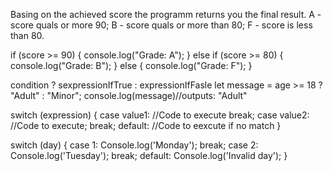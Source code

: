 Basing on the achieved score the programm returns you the final result.
A - score quals or more 90;
B - score quals or more than 80;
F - score is less than 80.

if (score >= 90) {
console.log("Grade: A");
} else if (score >= 80) {
console.log("Grade: B");
} else {
console.log("Grade: F");
}

condition ? sexpressionIfTrue : expressionIfFasle
let message = age >= 18 ? "Adult" : "Minor";
console.log(message)//outputs: "Adult"

switch (expression) {
case value1:
//Code to execute
break;
case value2:
//Code to execute;
break;
default:
//Code to eexcute if no match
}

switch (day) {
case 1:
Console.log('Monday');
break;
case 2:
Console.log('Tuesday');
break;
default:
Console.log('Invalid day');
}
